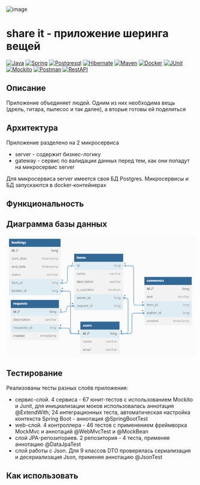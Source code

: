![image](https://github.com/OsipovKonstantin/java-shareit/assets/98541812/0974a421-f97e-45a6-b2d7-ca35f5b85e69)
# share it - приложение шеринга вещей
[![Java](https://img.shields.io/badge/-Java-F29111?style=for-the-badge&logo=java&logoColor=e38873)](https://www.oracle.com/java/)
[![Spring](https://img.shields.io/badge/-Spring-6AAD3D?style=for-the-badge&logo=spring&logoColor=90fd87)](https://spring.io/projects/spring-framework) 
[![Postgresql](https://img.shields.io/badge/-postgresql-31648C?style=for-the-badge&logo=postgresql&logoColor=FFFFFF)](https://www.postgresql.org/)
[![Hibernate](https://img.shields.io/badge/-Hibernate-B6A975?style=for-the-badge&logo=hibernate&logoColor=717c88)](https://hibernate.org/)
[![Maven](https://img.shields.io/badge/-Maven-7D2675?style=for-the-badge&logo=apache&logoColor=e38873)](https://maven.apache.org/)
[![Docker](https://img.shields.io/badge/docker-%230db7ed.svg?style=for-the-badge&logo=docker&logoColor=white)](https://www.docker.com/)
[![JUnit](https://img.shields.io/badge/JUnit%205-6CA315?style=for-the-badge&logo=JUnit&logoColor=white)](https://junit.org/junit5/docs/current/user-guide/)
[![Mockito](https://img.shields.io/badge/-mockito-6CA315?style=for-the-badge&logo=mockito&logoColor=90fd87)](https://site.mockito.org/)
[![Postman](https://img.shields.io/badge/Postman-FF6C37?style=for-the-badge&logo=postman&logoColor=white)](https://www.postman.com/)
[![RestAPI](https://img.shields.io/badge/-rest%20api-007EC0?style=for-the-badge&logo=restapi&logoColor=275ecf)](https://restfulapi.net/)

## Описание
Приложение объединяет людей. Одним из них необходима вещь (дрель, гитара, пылесос и так далее), а вторые готовы ей поделиться
## Архитектура
Приложение разделено на 2 микросервиса
- server - содержит бизнес-логику
- gateway - сервис по валидации данных перед тем, как они попадут на микросервис server

Для микросервиса server имеется своя БД Postgres. Микросервисы и БД запускаются в docker-контейнерах

## Функциональность
## Диаграмма базы данных
![схема БД Postgres](shareit_schema_DB.PNG)
## Тестирование
Реализованы тесты разных слоёв приложения:
- сервис-слой. 4 сервиса - 67 юнит-тестов с использованием Mockito и Junit, для инициализации моков использовалась аннотация @ExtendWith; 24 интеграционных теста, автоматическая настройка контекста Spring Boot - аннотация @SpringBootTest
- web-слой. 4 контроллера - 46 тестов с применением фреймворка MockMvc и аннотаций @WebMvcTest и @MockBean
- слой JPA-репозиториев. 2 репозитория - 4 теста, применяя аннотацию @DataJpaTest
- слой работы с Json. Для 9 классов DTO проверялась сериализация и десериализация Json, применяя аннотацию @JsonTest
## Как использовать
